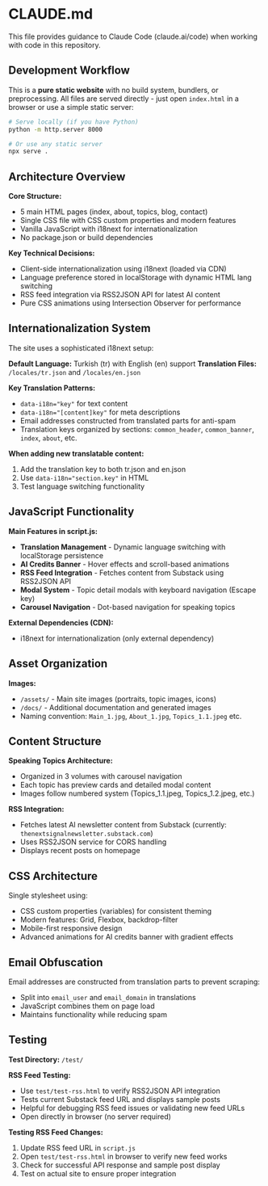 # CLAUDE.md

This file provides guidance to Claude Code (claude.ai/code) when working with code in this repository.

## Development Workflow

This is a **pure static website** with no build system, bundlers, or preprocessing. All files are served directly - just open `index.html` in a browser or use a simple static server:

```bash
# Serve locally (if you have Python)
python -m http.server 8000

# Or use any static server
npx serve .
```

## Architecture Overview

**Core Structure:**
- 5 main HTML pages (index, about, topics, blog, contact)
- Single CSS file with CSS custom properties and modern features
- Vanilla JavaScript with i18next for internationalization
- No package.json or build dependencies

**Key Technical Decisions:**
- Client-side internationalization using i18next (loaded via CDN)
- Language preference stored in localStorage with dynamic HTML lang switching
- RSS feed integration via RSS2JSON API for latest AI content
- Pure CSS animations using Intersection Observer for performance

## Internationalization System

The site uses a sophisticated i18next setup:

**Default Language:** Turkish (tr) with English (en) support
**Translation Files:** `/locales/tr.json` and `/locales/en.json`

**Key Translation Patterns:**
- `data-i18n="key"` for text content
- `data-i18n="[content]key"` for meta descriptions
- Email addresses constructed from translated parts for anti-spam
- Translation keys organized by sections: `common_header`, `common_banner`, `index`, `about`, etc.

**When adding new translatable content:**
1. Add the translation key to both tr.json and en.json
2. Use `data-i18n="section.key"` in HTML
3. Test language switching functionality

## JavaScript Functionality

**Main Features in script.js:**
- **Translation Management** - Dynamic language switching with localStorage persistence
- **AI Credits Banner** - Hover effects and scroll-based animations
- **RSS Feed Integration** - Fetches content from Substack using RSS2JSON API
- **Modal System** - Topic detail modals with keyboard navigation (Escape key)
- **Carousel Navigation** - Dot-based navigation for speaking topics

**External Dependencies (CDN):**
- i18next for internationalization (only external dependency)

## Asset Organization

**Images:**
- `/assets/` - Main site images (portraits, topic images, icons)
- `/docs/` - Additional documentation and generated images
- Naming convention: `Main_1.jpg`, `About_1.jpg`, `Topics_1.1.jpeg` etc.

## Content Structure

**Speaking Topics Architecture:**
- Organized in 3 volumes with carousel navigation
- Each topic has preview cards and detailed modal content
- Images follow numbered system (Topics_1.1.jpeg, Topics_1.2.jpeg, etc.)

**RSS Integration:**
- Fetches latest AI newsletter content from Substack (currently: `thenextsignalnewsletter.substack.com`)
- Uses RSS2JSON service for CORS handling
- Displays recent posts on homepage

## CSS Architecture

Single stylesheet using:
- CSS custom properties (variables) for consistent theming
- Modern features: Grid, Flexbox, backdrop-filter
- Mobile-first responsive design
- Advanced animations for AI credits banner with gradient effects

## Email Obfuscation

Email addresses are constructed from translation parts to prevent scraping:
- Split into `email_user` and `email_domain` in translations
- JavaScript combines them on page load
- Maintains functionality while reducing spam

## Testing

**Test Directory:** `/test/`

**RSS Feed Testing:**
- Use `test/test-rss.html` to verify RSS2JSON API integration
- Tests current Substack feed URL and displays sample posts
- Helpful for debugging RSS feed issues or validating new feed URLs
- Open directly in browser (no server required)

**Testing RSS Feed Changes:**
1. Update RSS feed URL in `script.js` 
2. Open `test/test-rss.html` in browser to verify new feed works
3. Check for successful API response and sample post display
4. Test on actual site to ensure proper integration